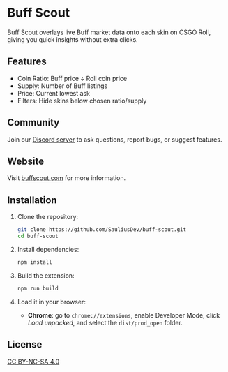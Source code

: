 # Buff Scout

Buff Scout overlays live Buff market data onto each skin on CSGO Roll, giving you quick insights without extra clicks.

## 

## Features
- Coin Ratio: Buff price ÷ Roll coin price
- Supply: Number of Buff listings
- Price: Current lowest ask
- Filters: Hide skins below chosen ratio/supply

## Community
Join our [Discord server](https://discord.com/invite/BzQQYRQgGy) to ask questions, report bugs, or suggest features.

## Website
Visit [buffscout.com](https://buffscout.com/) for more information.

## Installation

1. Clone the repository:
   ```bash
   git clone https://github.com/SauliusDev/buff-scout.git
   cd buff-scout
   ```

2. Install dependencies:
   ```bash
   npm install
   ```

3. Build the extension:
   ```bash
   npm run build
   ```

4. Load it in your browser:
   - **Chrome**: go to `chrome://extensions`, enable Developer Mode, click *Load unpacked*, and select the `dist/prod_open` folder.

## License
[CC BY-NC-SA 4.0](https://creativecommons.org/licenses/by-nc-sa/4.0/)